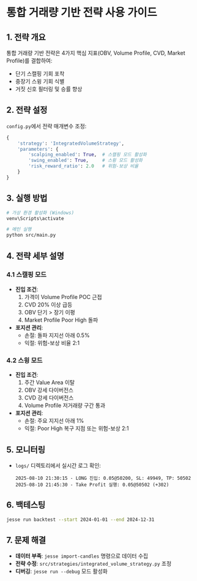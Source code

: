 # 통합 거래량 기반 전략 사용 가이드

## 1. 전략 개요
통합 거래량 기반 전략은 4가지 핵심 지표(OBV, Volume Profile, CVD, Market Profile)를 결합하여:
- 단기 스캘핑 기회 포착
- 중장기 스윙 기회 식별
- 거짓 신호 필터링 및 승률 향상

## 2. 전략 설정
`config.py`에서 전략 매개변수 조정:
```python
{
    'strategy': 'IntegratedVolumeStrategy',
    'parameters': {
        'scalping_enabled': True,  # 스캘핑 모드 활성화
        'swing_enabled': True,     # 스윙 모드 활성화
        'risk_reward_ratio': 2.0   # 위험-보상 비율
    }
}
```

## 3. 실행 방법
```bash
# 가상 환경 활성화 (Windows)
venv\Scripts\activate

# 메인 실행
python src/main.py
```

## 4. 전략 세부 설명

### 4.1 스캘핑 모드
- **진입 조건**:
  1. 가격이 Volume Profile POC 근접
  2. CVD 20% 이상 급등
  3. OBV 단기 > 장기 이평
  4. Market Profile Poor High 돌파
- **포지션 관리**:
  - 손절: 돌파 지지선 아래 0.5%
  - 익절: 위험-보상 비율 2:1

### 4.2 스윙 모드
- **진입 조건**:
  1. 주간 Value Area 이탈
  2. OBV 강세 다이버전스
  3. CVD 강세 다이버전스
  4. Volume Profile 저거래량 구간 통과
- **포지션 관리**:
  - 손절: 주요 지지선 아래 1%
  - 익절: Poor High 복구 지점 또는 위험-보상 2:1

## 5. 모니터링
- `logs/` 디렉토리에서 실시간 로그 확인:
  ```log
  2025-08-10 21:30:15 - LONG 진입: 0.05@50200, SL: 49949, TP: 50502
  2025-08-10 21:45:30 - Take Profit 실행: 0.05@50502 (+302)
  ```

## 6. 백테스팅
```bash
jesse run backtest --start 2024-01-01 --end 2024-12-31
```

## 7. 문제 해결
- **데이터 부족**: `jesse import-candles` 명령으로 데이터 수집
- **전략 수정**: `src/strategies/integrated_volume_strategy.py` 조정
- **디버깅**: `jesse run --debug` 모드 활성화
